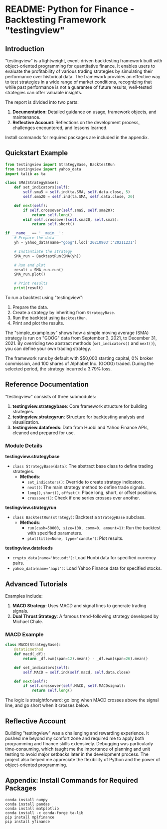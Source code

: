 # README: Python for Finance - Backtesting Framework "testingview"

## Introduction

"testingview" is a lightweight, event-driven backtesting framework built with object-oriented programming for quantitative finance. It enables users to evaluate the profitability of various trading strategies by simulating their performance over historical data. The framework provides an effective way to test strategies in a wide range of market conditions, recognizing that while past performance is not a guarantee of future results, well-tested strategies can offer valuable insights.

The report is divided into two parts:
1. **Documentation**: Detailed guidance on usage, framework objects, and maintenance.
2. **Reflective Account**: Reflections on the development process, challenges encountered, and lessons learned.

Install commands for required packages are included in the appendix.

## Quickstart Example

```python
from testingview import StrategyBase, BacktestRun
from testingview import yahoo_data
import talib as ta

class SMA(StrategyBase):
    def set_indicators(self):
        self.sma5 = self.ind(ta.SMA, self.data.close, 5)
        self.sma20 = self.ind(ta.SMA, self.data.close, 20)

    def next(self):
        if self.crossover(self.sma5, self.sma20):
            return self.long()
        elif self.crossover(self.sma20, self.sma5):
            return self.short()

if __name__ == '__main__':
    # Prepare the data
    yh = yahoo_data(name="goog").loc['20210903':'20211231']

    # Instantiate the strategy
    SMA_run = BacktestRun(SMA(yh))

    # Run and plot
    result = SMA_run.run()
    SMA_run.plot()

    # Print results
    print(result)
```

To run a backtest using "testingview":
1. Prepare the data.
2. Create a strategy by inheriting from `StrategyBase`.
3. Run the backtest using `BacktestRun`.
4. Print and plot the results.

The "simple_example.py" shows how a simple moving average (SMA) strategy is run on "GOOG" data from September 3, 2021, to December 31, 2021. By overriding two abstract methods (`set_indicators()` and `next()`), you can define your own trading strategy.

The framework runs by default with $50,000 starting capital, 0% broker commission, and 100 shares of Alphabet Inc. (GOOG) traded. During the selected period, the strategy incurred a 3.79% loss.

## Reference Documentation

"testingview" consists of three submodules:
1. **testingview.strategybase**: Core framework structure for building strategies.
2. **testingview.strategyrun**: Structure for backtesting analysis and visualization.
3. **testingview.datafeeds**: Data from Huobi and Yahoo Finance APIs, cleaned and prepared for use.

### Module Details

**testingview.strategybase**
- `class StrategyBase(data)`: The abstract base class to define trading strategies.
  - **Methods**:
    - `set_indicators()`: Override to create strategy indicators.
    - `next()`: The main strategy method to define trade signals.
    - `long()`, `short()`, `offset()`: Place long, short, or offset positions.
    - `crossover()`: Check if one series crosses over another.

**testingview.strategyrun**
- `class BacktestRun(strategy)`: Backtest a `StrategyBase` subclass.
  - **Methods**:
    - `run(cash=50000, size=100, comm=0, amount=1)`: Run the backtest with specified parameters.
    - `plot(title=None, type='candle')`: Plot results.

**testingview.datafeeds**
- `crypto_data(name='btcusdt')`: Load Huobi data for specified currency pairs.
- `yahoo_data(name='aapl')`: Load Yahoo Finance data for specified stocks.

## Advanced Tutorials

Examples include:
1. **MACD Strategy**: Uses MACD and signal lines to generate trading signals.
2. **Dual Thrust Strategy**: A famous trend-following strategy developed by Michael Chale.

### MACD Example
```python
class MACD(StrategyBase):
    @staticmethod
    def macd(_df):
        return _df.ewm(span=12).mean() - _df.ewm(span=26).mean()

    def set_indicators(self):
        self.MACD = self.ind(self.macd, self.data.close)

    def next(self):
        if self.crossover(self.MACD, self.MACDsignal):
            return self.long()
```
The logic is straightforward: go long when MACD crosses above the signal line, and go short when it crosses below.

## Reflective Account

Building "testingview" was a challenging and rewarding experience. It pushed me beyond my comfort zone and required me to apply both programming and finance skills extensively. Debugging was particularly time-consuming, which taught me the importance of planning and unit testing to avoid major setbacks later in the development process. The project also helped me appreciate the flexibility of Python and the power of object-oriented programming.

## Appendix: Install Commands for Required Packages
```
conda install numpy
conda install pandas
conda install matplotlib
conda install -c conda-forge ta-lib
pip install mplfinance
pip install yfinance
```


